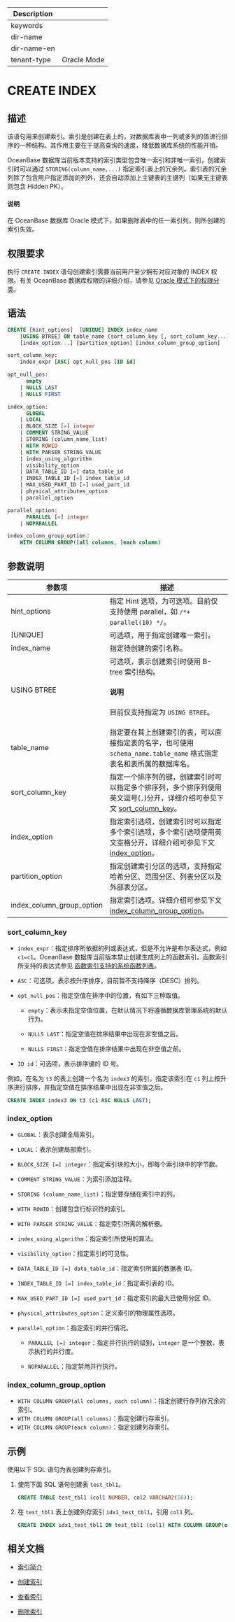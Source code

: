 | Description   |                 |
|---------------|-----------------|
| keywords      |                 |
| dir-name      |                 |
| dir-name-en   |                 |
| tenant-type   | Oracle Mode     |

# CREATE INDEX

## 描述

该语句用来创建索引。索引是创建在表上的，对数据库表中一列或多列的值进行排序的一种结构。其作用主要在于提高查询的速度，降低数据库系统的性能开销。

OceanBase 数据库当前版本支持的索引类型包含唯一索引和非唯一索引，创建索引时可以通过 `STORING(column_name,...)` 指定索引表上的冗余列。索引表的冗余列除了包含用户指定添加的列外，还会自动添加上主键表的主键列（如果无主键表则包含 Hidden PK）。

<main id="notice" type='explain'>
  <h4>说明</h4>
  <p>在 OceanBase 数据库 Oracle 模式下，如果删除表中的任一索引列，则所创建的索引失效。</p>
</main>

## 权限要求

执行 `CREATE INDEX` 语句创建索引需要当前用户至少拥有对应对象的 INDEX 权限。有关 OceanBase 数据库权限的详细介绍，请参见 [Oracle 模式下的权限分类](../../../../../../600.manage/500.security-and-permissions/300.access-control/200.user-and-permission/300.permission-of-oracle-mode/000.permission-classification-of-oracle-mode.md)。

## 语法

```sql
CREATE [hint_options]  [UNIQUE] INDEX index_name
    [USING BTREE] ON table_name (sort_column_key [, sort_column_key...])
    [index_option...] [partition_option] [index_column_group_option]

sort_column_key:  
    index_expr [ASC] opt_null_pos [ID id]

opt_null_pos:  
      empty
    | NULLS LAST
    | NULLS FIRST

index_option:  
      GLOBAL
    | LOCAL
    | BLOCK_SIZE [=] integer
    | COMMENT STRING_VALUE
    | STORING (column_name_list)
    | WITH ROWID
    | WITH PARSER STRING_VALUE
    | index_using_algorithm
    | visibility_option
    | DATA_TABLE_ID [=] data_table_id
    | INDEX_TABLE_ID [=] index_table_id
    | MAX_USED_PART_ID [=] used_part_id
    | physical_attributes_option
    | parallel_option

parallel_option:  
      PARALLEL [=] integer
    | NOPARALLEL

index_column_group_option：
    WITH COLUMN GROUP([all columns, ]each column)
```

## 参数说明

| 参数项   | 描述    |
|--------|---------|
| hint_options | 指定 Hint 选项，为可选项。目前仅支持使用 parallel，如 `/*+ parallel(10) */`。 |
| \[UNIQUE] | 可选项，用于指定创建唯一索引。 |
| index_name  | 指定待创建的索引名称。 |
| USING BTREE | 可选项，表示创建索引时使用 B-tree 索引结构。<main id="notice" type='explain'><h4>说明</h4><p>目前仅支持指定为 <code>USING BTREE</code>。</p></main> |
| table_name | 指定要在其上创建索引的表，可以直接指定表的名字，也可使用 `schema_name.table_name` 格式指定表名和表所属的数据库名。 |
| sort_column_key | 指定一个排序列的键，创建索引时可以指定多个排序列，多个排序列使用英文逗号(`,`)分开，详细介绍可参见下文 [sort_column_key](#sort_column_key)。 |
| index_option | 指定索引选项，创建索引时可以指定多个索引选项，多个索引选项使用英文空格分开，详细介绍可参见下文 [index_option](#index_option)。 |
| partition_option | 指定创建索引分区的选项，支持指定哈希分区、范围分区、列表分区以及外部表分区。 |
| index_column_group_option | 指定索引选项。详细介绍可参见下文 [index_column_group_option](#index_column_group_option)。|

### sort_column_key

* `index_expr`：指定排序所依据的列或表达式，但是不允许是布尔表达式，例如 `c1=c1`。OceanBase 数据库当前版本禁止创建生成列上的函数索引。函数索引所支持的表达式参见 [函数索引支持的系统函数列表](../../../../../300.database-object-management/200.manage-object-of-oracle-mode/400.manage-indexes-of-oracle-mode/500.function-index-list-of-supported-functions-of-oracle-mode.md)。

* `ASC`：可选项，表示按升序排序，目前暂不支持降序（DESC）排列。

* `opt_null_pos`：指定空值在排序中的位置，有如下三种取值。

  * `empty`：表示未指定空值位置，在默认情况下将遵循数据库管理系统的默认行为。

  * `NULLS LAST`：指定空值在排序结果中出现在非空值之后。

  * `NULLS FIRST`：指定空值在排序结果中出现在非空值之前。

* `ID id`：可选项，表示排序键的 ID 号。

例如，在名为 `t3` 的表上创建一个名为 `index3` 的索引，指定该索引在 `c1` 列上按升序进行排序，并指定空值在排序结果中出现在非空值之后。

```sql
CREATE INDEX index3 ON t3 (c1 ASC NULLS LAST);
```

### index_option

* `GLOBAL`：表示创建全局索引。

* `LOCAL`：表示创建局部索引。

* `BLOCK_SIZE [=] integer`：指定索引块的大小，即每个索引块中的字节数。

* `COMMENT STRING_VALUE`：为索引添加注释。

* `STORING (column_name_list)`：指定要存储在索引中的列。

* `WITH ROWID`：创建包含行标识符的索引。

* `WITH PARSER STRING_VALUE`：指定索引所需的解析器。

* `index_using_algorithm`：指定索引所使用的算法。

* `visibility_option`：指定索引的可见性。

* `DATA_TABLE_ID [=] data_table_id`：指定索引所属的数据表 ID。

* `INDEX_TABLE_ID [=] index_table_id`：指定索引表的 ID。

* `MAX_USED_PART_ID [=] used_part_id`：指定索引的最大已使用分区 ID。

* `physical_attributes_option`：定义索引的物理属性选项。

* `parallel_option`：指定索引的并行情况。

  * `PARALLEL [=] integer`：指定并行执行的级别，`integer` 是一个整数，表示执行的并行度。

  * `NOPARALLEL`：指定禁用并行执行。

### index_column_group_option

* `WITH COLUMN GROUP(all columns, each column)`：指定创建行存列存冗余的索引。
* `WITH COLUMN GROUP(all columns)`：指定创建行存索引。
* `WITH COLUMN GROUP(each column)`：指定创建列存索引。

## 示例

使用以下 SQL 语句为表创建列存索引。

1. 使用下面 SQL 语句创建表 `test_tbl1`。

    ```sql
    CREATE TABLE test_tbl1 (col1 NUMBER, col2 VARCHAR2(50));
    ```

2. 在 `test_tbl1` 表上创建列存索引 `idx1_test_tbl1`，引用 `col1` 列。

    ```sql
    CREATE INDEX idx1_test_tbl1 ON test_tbl1 (col1) WITH COLUMN GROUP(each column);
    ```

## 相关文档

* [索引简介](../../../../../100.oceanbase-database-concepts/400.database-objects/100.database-objects-of-oracle-mode/300.index-of-oracle-mode/100.the-index-overview-of-oracle-mode.md)

* [创建索引](../../../../../300.database-object-management/200.manage-object-of-oracle-mode/400.manage-indexes-of-oracle-mode/200.create-an-index-of-oracle-mode.md)

* [查看索引](../../../../../300.database-object-management/200.manage-object-of-oracle-mode/400.manage-indexes-of-oracle-mode/300.view-indexes-of-oracle-mode.md)

* [删除索引](../../../../../300.database-object-management/200.manage-object-of-oracle-mode/400.manage-indexes-of-oracle-mode/400.delete-an-index-of-oracle-mode.md)
